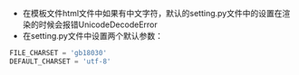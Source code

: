 * 在模板文件html文件中如果有中文字符，默认的setting.py文件中的设置在渲染的时候会报错UnicodeDecodeError
* 在setting.py文件中设置两个默认参数：
```python
FILE_CHARSET = 'gb18030'
DEFAULT_CHARSET = 'utf-8'
```
